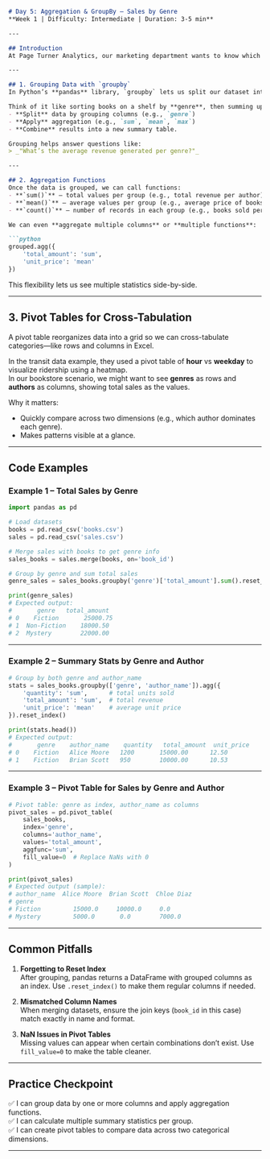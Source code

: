 ```markdown
# Day 5: Aggregation & GroupBy – Sales by Genre  
**Week 1 | Difficulty: Intermediate | Duration: 3-5 min**

---

## Introduction
At Page Turner Analytics, our marketing department wants to know which genres generate the most revenue—and which authors dominate within each genre. Building on what you’ve learned so far about selecting, filtering, and cleaning data, today we’ll explore **grouping and aggregating** sales to spot trends. We’ll calculate summary statistics per category and learn how pivot tables can help visualize complex relationships—just like transit planners use ridership data by season or time of day to plan schedules.

---

## 1. Grouping Data with `groupby`
In Python’s **pandas** library, `groupby` lets us split our dataset into groups based on unique values in one or more columns. Once grouped, we can run **aggregation functions** such as `.sum()`, `.mean()`, `.count()`, etc.

Think of it like sorting books on a shelf by **genre**, then summing up their total sales. This is similar to grouping ridership counts by season in the public transit example. The idea is:  
- **Split** data by grouping columns (e.g., `genre`)  
- **Apply** aggregation (e.g., `sum`, `mean`, `max`)  
- **Combine** results into a new summary table.

Grouping helps answer questions like:
> _"What’s the average revenue generated per genre?"_

---

## 2. Aggregation Functions
Once the data is grouped, we can call functions:
- **`sum()`** – total values per group (e.g., total revenue per author)  
- **`mean()`** – average values per group (e.g., average price of books per genre)  
- **`count()`** – number of records in each group (e.g., books sold per genre)  

We can even **aggregate multiple columns** or **multiple functions**:

```python
grouped.agg({
    'total_amount': 'sum',
    'unit_price': 'mean'
})
```

This flexibility lets us see multiple statistics side-by-side.

---

## 3. Pivot Tables for Cross-Tabulation
A pivot table reorganizes data into a grid so we can cross-tabulate categories—like rows and columns in Excel.

In the transit data example, they used a pivot table of **hour** vs **weekday** to visualize ridership using a heatmap.  
In our bookstore scenario, we might want to see **genres** as rows and **authors** as columns, showing total sales as the values.

Why it matters:
- Quickly compare across two dimensions (e.g., which author dominates each genre).
- Makes patterns visible at a glance.

---

## Code Examples

### Example 1 – Total Sales by Genre
```python
import pandas as pd

# Load datasets
books = pd.read_csv('books.csv')
sales = pd.read_csv('sales.csv')

# Merge sales with books to get genre info
sales_books = sales.merge(books, on='book_id')

# Group by genre and sum total sales
genre_sales = sales_books.groupby('genre')['total_amount'].sum().reset_index()

print(genre_sales)
# Expected output:
#       genre   total_amount
# 0    Fiction       25000.75
# 1  Non-Fiction    18000.50
# 2  Mystery        22000.00
```

---

### Example 2 – Summary Stats by Genre and Author
```python
# Group by both genre and author_name
stats = sales_books.groupby(['genre', 'author_name']).agg({
    'quantity': 'sum',      # total units sold
    'total_amount': 'sum',  # total revenue
    'unit_price': 'mean'    # average unit price
}).reset_index()

print(stats.head())
# Expected output:
#       genre    author_name    quantity   total_amount  unit_price
# 0    Fiction   Alice Moore   1200       15000.00      12.50
# 1    Fiction   Brian Scott   950        10000.00      10.53
```

---

### Example 3 – Pivot Table for Sales by Genre and Author
```python
# Pivot table: genre as index, author_name as columns
pivot_sales = pd.pivot_table(
    sales_books,
    index='genre',
    columns='author_name',
    values='total_amount',
    aggfunc='sum',
    fill_value=0  # Replace NaNs with 0
)

print(pivot_sales)
# Expected output (sample):
# author_name  Alice Moore  Brian Scott  Chloe Diaz
# genre
# Fiction         15000.0     10000.0     0.0
# Mystery         5000.0       0.0        7000.0
```

---

## Common Pitfalls
1. **Forgetting to Reset Index**  
   After grouping, pandas returns a DataFrame with grouped columns as an index. Use `.reset_index()` to make them regular columns if needed.

2. **Mismatched Column Names**  
   When merging datasets, ensure the join keys (`book_id` in this case) match exactly in name and format.

3. **NaN Issues in Pivot Tables**  
   Missing values can appear when certain combinations don’t exist. Use `fill_value=0` to make the table cleaner.

---

## Practice Checkpoint
✅ I can group data by one or more columns and apply aggregation functions.  
✅ I can calculate multiple summary statistics per group.  
✅ I can create pivot tables to compare data across two categorical dimensions.

---
```
